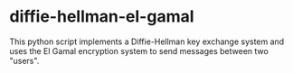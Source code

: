 # diffie-hellman-el-gamal
This python script implements a Diffie-Hellman key exchange system and uses the El Gamal encryption system to send messages between two "users".
